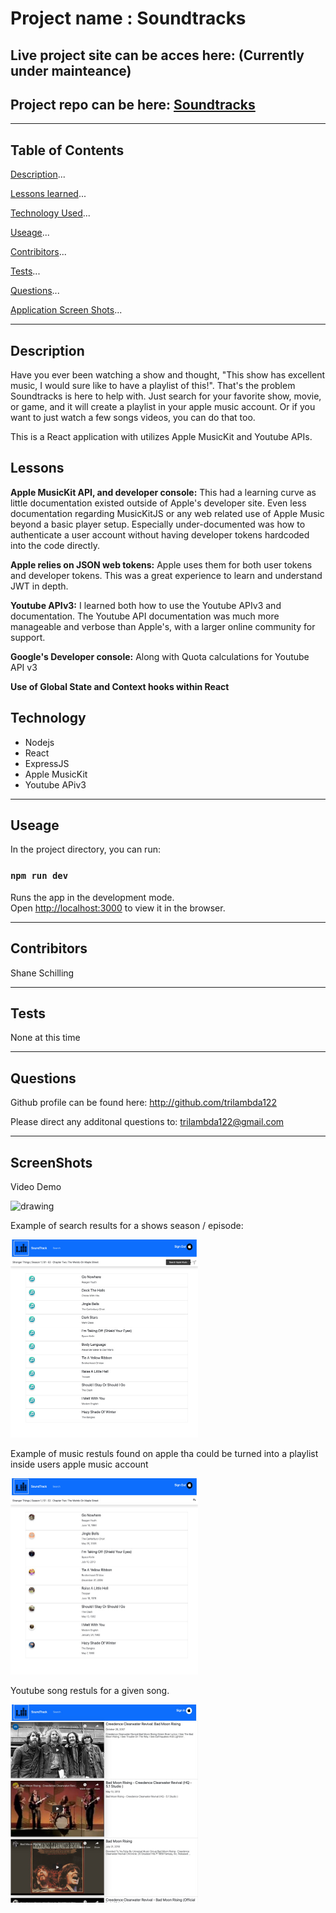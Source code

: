 


# Project name : Soundtracks
## Live project site can be acces here: (Currently under mainteance)

## Project repo can be here: [Soundtracks](https://github.com/trilambda122/Soundtracks)

---
## Table of Contents

[Description](#description)...

[Lessons learned](#Lessons)...

[Technology Used](#Technology)...

[Useage](#useage)...

[Contribitors](#Contribitors)...

[Tests](#Tests)...

[Questions](#Questions)...

[Application Screen Shots](#ScreenShots)...

---
## Description
Have you ever been watching a show and thought, "This show has excellent music, I would sure like to have a playlist of this!". That's the problem Soundtracks is here to help with. Just search for your favorite show, movie, or game, and it will create a playlist in your apple music account. Or if you want to just watch a few songs videos, you can do that too.

This is a React application with utilizes Apple MusicKit and Youtube APIs.

## Lessons
**Apple MusicKit API, and developer console:**  This had a learning curve as little documentation existed outside of Apple's developer site.  Even less documentation regarding MusicKitJS or any web related use of Apple Music beyond a basic player setup. Especially under-documented was how to authenticate a user account without having developer tokens hardcoded into the code directly.

**Apple relies on JSON web tokens:**  Apple uses them for both user tokens and developer tokens.  This was a great experience to learn and understand JWT in depth. 

**Youtube APIv3:**  I learned both how to use the Youtube APIv3 and documentation. The Youtube API documentation was much more manageable and verbose than Apple's, with a larger online community for support. 

**Google's Developer console:**  Along with Quota calculations for Youtube API v3

**Use of Global State and Context hooks within React**


## Technology
- Nodejs
- React
- ExpressJS
- Apple MusicKit
- Youtube APiv3

---
## Useage
In the project directory, you can run:

### `npm run dev`

Runs the app in the development mode.\
Open [http://localhost:3000](http://localhost:3000) to view it in the browser.

---
## Contribitors 

Shane Schilling

---
## Tests
None at this time 

---
## Questions

Github profile can be found here:  http://github.com/trilambda122

Please direct any additonal questions to: trilambda122@gmail.com


---
## ScreenShots


Video Demo

<img src="./screenshots/Soundtrack-Playlist.gif" alt="drawing" width="300"/>

Example of search results for a shows season / episode: 

<img src="./screenshots/soundtracks-songresults_600xAuto.png" alt="drawing" width="300"/>

Example of music restuls found on apple tha could be turned into a playlist inside users apple music account

<img src="./screenshots/soundtracks-appleresults_600xAuto.png" alt="drawing" width="300"/>

Youtube song restuls for a given song. 

<img src="./screenshots/soundtracks-youtube_600xAuto.png" alt="drawing" width="300"/>

